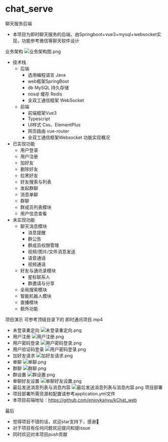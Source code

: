 # chat_serve
聊天服务后端
- 本项目为即时聊天服务的后端，由Springboot+vue3+mysql+websocket实现，功能参考微信等聊天软件设计

业务架构
![业务架构图.png](show/业务架构图.png)
- 技术栈
  - 后端
    - 选用编程语言 Java
    - web框架SpringBoot
    - db MySQL 持久存储
    - nosql 缓存 Redis
    - 全双工通信框架 WebSocket
  - 前端
    - 前端框架Vue3
    - Typescript
    - UI样式 Css、ElementPlus
    - 网页路由 vue-router
    - 全双工通信框架Websocket
      功能实现概况
- 已实现功能
  - 用户登录
  - 用户注册
  - 加好友
  - 删除好友
  - 拉黑好友
  - 好友搜索与列表
  - 发起群聊
  - 消息单聊
  - 群聊
  - 群成员列表模块
  - 用户信息查看
- 未实现功能
  - 聊天消息模块
    - 消息提醒
    - 群公告
    - 群成员权限管理
    - 视频/图片/文件消息发送
    - 语音通话
    - 视频通话
  - 好友与通讯录模块
    - 星标联系人
    - 群邀请与分享
  - 全局搜索模块
  - 智能机器人模块
  - 直播模块
  - 额外功能

项目演示
可参考顶级目录下的 即时通讯项目.mp4
- 未登录重定向
  ![未登录重定向.png](show/未登录重定向.gif)
- 用户注册
  ![用户注册.png](show/用户注册.gif)
- 用户密码登录
  ![用户密码登录.png](show/用户密码登录.gif)
- 用户验证码登录
  ![用户密码登录.png](show/用户密码登录.gif)
- 加好友请求
  ![加好友请求.png](show/加好友请求.gif)
- 单聊
  ![单聊.png](show/单聊.gif)
- 群聊
  ![群聊.png](show/群聊.gif)
- 群设置
  ![群设置.png](show/群设置.gif)
- 单聊好友设置
  ![单聊好友设置.png](show/单聊好友设置.gif)
- 最后发送消息列表与消息内容
  ![最后发送消息列表与消息内容.png](show/最后发送消息列表与消息内容.gif)
  项目部署
- 项目部署所需资源和配置请参考application.yml文件
- 本项目前端地址：https://github.com/enjoykanyu/kChat_web

最后
- 觉得项目不错的话，欢迎star支持下，感谢🫰
- 对于项目有任何问题欢迎提问和提issue
- 同时欢迎对本项目push贡献